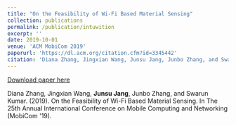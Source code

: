 ```yaml
---
title: "On the Feasibility of Wi-Fi Based Material Sensing"
collection: publications
permalink: /publication/intuwition
excerpt: ''
date: 2019-10-01
venue: 'ACM MobiCom 2019'
paperurl: 'https://dl.acm.org/citation.cfm?id=3345442'
citation: 'Diana Zhang, Jingxian Wang, Junsu Jang, Junbo Zhang, and Swarun Kumar. (2019). &quot;On the Feasibility of Wi-Fi Based Material Sensing.&quot; <i>In The 25th Annual International Conference on Mobile Computing and Networking </i>.'
---
```


[Download paper here](https://dl.acm.org/citation.cfm?id=3345442)

Diana Zhang, Jingxian Wang, <strong>Junsu Jang</strong>, Junbo Zhang, and Swarun Kumar. (2019). On the Feasibility of Wi-Fi Based Material Sensing. In The 25th Annual International Conference on Mobile Computing and Networking (MobiCom '19).